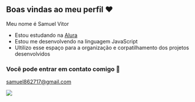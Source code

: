 ## Boas vindas ao meu perfil ❤️

Meu nome é Samuel Vitor

- Estou estudando na [Alura](https://www.alura.com.br)
- Estou me desenvolvendo na linguagem JavaScript
- Ultilizo esse espaço para a organização e corpatilhamento dos projetos desenvolvidos

### Você pode entrar em contato comigo 📧
samuel862717@gmail.com

![](https://media1.tenor.com/m/ZMe398J4PoEAAAAC/ok-okay.gif)

